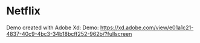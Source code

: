 # Netflix

Demo created with Adobe Xd:
Demo: https://xd.adobe.com/view/e01a1c21-4837-40c9-4bc3-34b18bcff252-962b/?fullscreen
